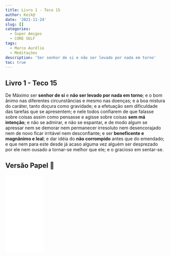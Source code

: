 ```yaml
---
title: Livro 1 - Teco 15
author: Keik@
date: '2021-11-24'
slug: []
categories:
  - Super Amigos
  - CORE SELF
tags:
  - Marco Aurélio
  - Meditações
description: 'Ser senhor de si e não ser levado por nada em torno'
toc: true
---
```


## Livro 1 - Teco 15

De Máximo ser **senhor de si** e **não ser levado por nada em torno**; e o bom ânimo nas diferentes circunstâncias e mesmo nas doenças; e a boa mistura do caráter, tanto doçura como gravidade; e a efetuação sem dificuldade das tarefas que se apresentem; e nele todos confiarem de que falasse sobre coisas assim como pensasse e agisse sobre coisas **sem má intenção**; e não se admirar, e não se espantar, e de modo algum se apressar nem se demorar nem permanecer irresoluto nem desencorajado nem de novo ficar irritável nem desconfiante; e ser **beneficente e magnânimo e leal**; e dar idéia do **não corrompido** antes que do emendado; e que nem para este desde já acaso alguma vez alguém ser desprezado por ele nem ousado a tornar-se melhor que ele; e o gracioso em sentar-se.

## Versão Papel :book:
<iframe style="width:120px;height:240px;" marginwidth="0" marginheight="0" scrolling="no" frameborder="0" src="//ws-na.amazon-adsystem.com/widgets/q?ServiceVersion=20070822&OneJS=1&Operation=GetAdHtml&MarketPlace=BR&source=ss&ref=as_ss_li_til&ad_type=product_link&tracking_id=mundodekeika-20&language=pt_BR&marketplace=amazon&region=BR&placement=B092FVY4BB&asins=B092FVY4BB&linkId=37c5ec14221f61f811029aa88b520891&show_border=true&link_opens_in_new_window=true"></iframe>
